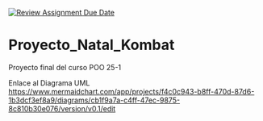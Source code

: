 [![Review Assignment Due Date](https://classroom.github.com/assets/deadline-readme-button-22041afd0340ce965d47ae6ef1cefeee28c7c493a6346c4f15d667ab976d596c.svg)](https://classroom.github.com/a/l0SNF9O-)
# Proyecto_Natal_Kombat
Proyecto final del curso POO 25-1

Enlace al Diagrama UML
https://www.mermaidchart.com/app/projects/f4c0c943-b8ff-470d-87d6-1b3dcf3ef8a9/diagrams/cb1f9a7a-c4ff-47ec-9875-8c810b30e076/version/v0.1/edit
